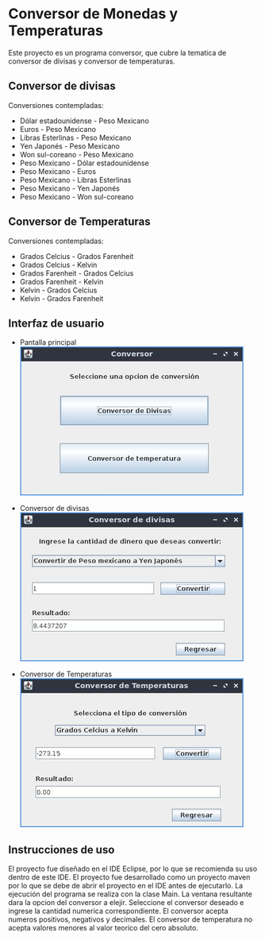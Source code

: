 # Conversor de Monedas y Temperaturas

Este proyecto es un programa conversor, que cubre la tematica de conversor de divisas y conversor de temperaturas.

## Conversor de divisas 

Conversiones contempladas:

* Dólar estadounidense - Peso Mexicano
* Euros - Peso Mexicano
* Libras Esterlinas - Peso Mexicano
* Yen Japonés - Peso Mexicano
* Won sul-coreano - Peso Mexicano
* Peso Mexicano - Dólar estadounidense 
* Peso Mexicano - Euros
* Peso Mexicano - Libras Esterlinas
* Peso Mexicano - Yen Japonés
* Peso Mexicano - Won sul-coreano


## Conversor de Temperaturas

Conversiones contempladas:

* Grados Celcius - Grados Farenheit
* Grados Celcius - Kelvin
* Grados Farenheit - Grados Celcius
* Grados Farenheit - Kelvin
* Kelvin - Grados Celcius
* Kelvin - Grados Farenheit


## Interfaz de usuario

* Pantalla principal
![alt text](./Documentacion/Principal.jpg)

* Conversor de divisas 
![alt text](./Documentacion/Divisas.jpg)

* Conversor de Temperaturas
![alt text](./Documentacion/Temperaturas.jpg)

## Instrucciones de uso

El proyecto fue diseñado en el IDE Eclipse, por lo que se recomienda su uso dentro de este IDE. El proyecto fue desarrollado como un proyecto maven por lo que se debe de abrir el proyecto en el IDE antes de ejecutarlo. La ejecución del programa se realiza con la clase Main. La ventana resultante dara la opcion del conversor a elejir. Seleccione el conversor deseado e ingrese la cantidad numerica correspondiente. El conversor acepta numeros positivos, negativos y decimales. El conversor de temperatura no acepta valores menores al valor teorico del cero absoluto.
